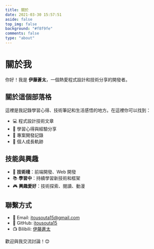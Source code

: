 ```yaml
---
title: 關於
date: 2021-03-30 15:57:51
aside: false
top_img: false
background: "#f8f9fe"
comments: false
type: "about"
---
```


# 關於我

你好！我是 **伊藤蒼太**，一個熱愛程式設計和技術分享的開發者。

## 關於這個部落格

這裡是我記錄學習心得、技術筆記和生活感悟的地方。在這裡你可以找到：

- 💻 程式設計技術文章
- 📝 學習心得與經驗分享
- 🎯 專案開發記錄
- 🌱 個人成長軌跡

## 技能與興趣

- 🚀 **技術棧**：前端開發、Web 開發
- 📚 **學習中**：持續學習新技術和框架
- 🎮 **興趣愛好**：技術探索、閱讀、動漫

## 聯繫方式

- 📧 Email: itousouta15@gmail.com
- 🐙 GitHub: [itousouta15](https://github.com/itousouta15)
- 📺 Bilibili: [伊藤蒼太](https://space.bilibili.com/372204786)

歡迎與我交流討論！😊